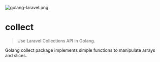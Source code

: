 
![golang-laravel.png](https://cdn.rawgit.com/jae-jae/_resources/master/img/golang-laravel.png)

# collect
 > Use Laravel Collections API in Golang.
 
 Golang collect package  implements simple functions to manipulate arrays and slices.
